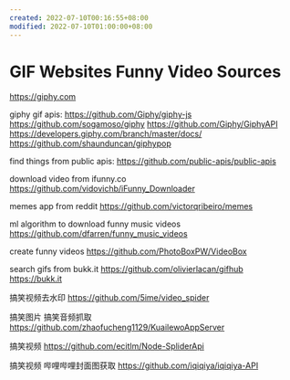 ```yaml
---
created: 2022-07-10T00:16:55+08:00
modified: 2022-07-10T01:00:00+08:00
---
```


# GIF Websites Funny Video Sources

https://giphy.com

giphy gif apis:
https://github.com/Giphy/giphy-js
https://github.com/sogamoso/giphy
https://github.com/Giphy/GiphyAPI
https://developers.giphy.com/branch/master/docs/
https://github.com/shaunduncan/giphypop

find things from public apis:
https://github.com/public-apis/public-apis

download video from ifunny.co
https://github.com/vidovichb/iFunny_Downloader

memes app from reddit
https://github.com/victorqribeiro/memes

ml algorithm to download funny music videos
https://github.com/dfarren/funny_music_videos

create funny videos
https://github.com/PhotoBoxPW/VideoBox

search gifs from bukk.it
https://github.com/olivierlacan/gifhub
https://bukk.it

搞笑视频去水印
https://github.com/5ime/video_spider

搞笑图片 搞笑音频抓取
https://github.com/zhaofucheng1129/KuailewoAppServer

搞笑视频
https://github.com/ecitlm/Node-SpliderApi

搞笑视频 哔哩哔哩封面图获取
https://github.com/iqiqiya/iqiqiya-API
